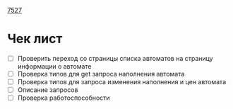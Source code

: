 
[7527](https://sheykertekh.bitrix24.ru/workgroups/group/85/tasks/task/view/7527/)
# Чек лист
- [ ] Проверить переход со страницы списка автоматов на страницу информации о автомате
- [ ] Проверка типов для get запроса наполнения автомата
- [ ] Проверка типов для запроса изменения наполнения и цен автомата
- [ ] Описание запросов
- [ ] Проверка работоспособности 